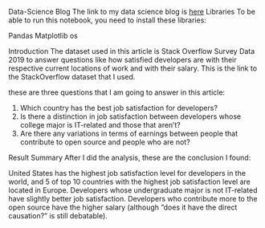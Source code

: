 Data-Science Blog
The link to my data science blog is <a href="https://medium.com/@500061685/best-locations-for-developers-to-work-in-2fdb398fa1be">here</a>
Libraries
To be able to run this notebook, you need to install these libraries:

Pandas
Matplotlib
os

Introduction
The dataset used in this article is Stack Overflow Survey Data 2019 to answer questions like how satisfied developers are with their respective current locations of work and with their salary. This is the link to the StackOverflow dataset that I used.

these are three questions that I am going to answer in this article:
1. Which country has the best job satisfaction for developers?
2. Is there a distinction in job satisfaction between developers whose college major is IT-related and those that aren’t?
3. Are there any variations in terms of earnings between people that contribute to open source and people who are not?


Result Summary
After I did the analysis, these are the conclusion I found:

United States has the highest job satisfaction level for developers in the world, and 5 of top 10 countries with the highest job satisfaction level are located in Europe.
Developers whose undergraduate major is not IT-related have slightly better job satisfaction.
Developers who contribute more to the open source have the higher salary (although ”does it have the direct causation?” is still debatable).
